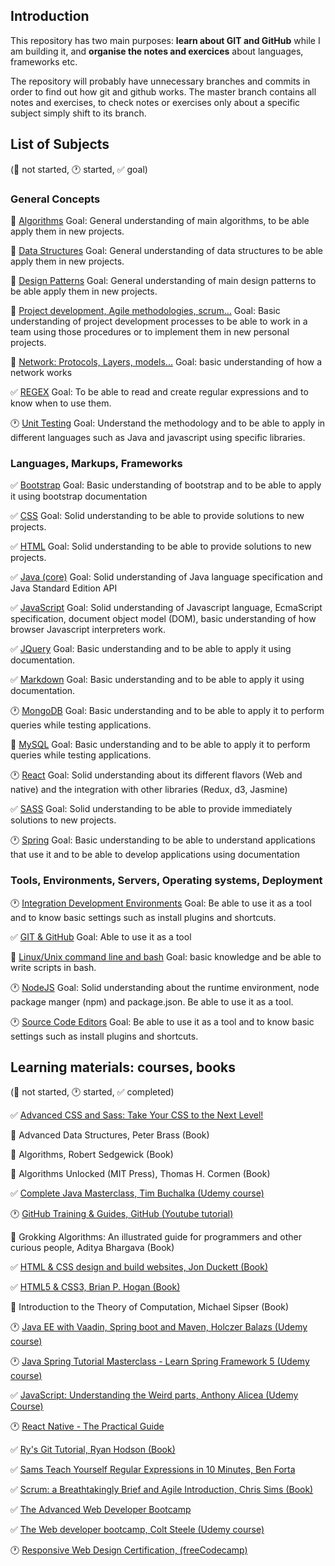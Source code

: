 ## Introduction

This repository has two main purposes: **learn about GIT and GitHub** while I am building it, and **organise the notes and exercices** about languages, frameworks etc.

The repository will probably have unnecessary branches and commits in order to find out how git and github works. The master branch contains all notes and exercises, to check notes or exercises only about a specific subject simply shift to its branch.

## List of Subjects <!--Future: If a new subject is added remember update MD template-->

(:black_square_button: not started, :clock1: started, :white_check_mark: goal)

### General Concepts

:black_square_button: [Algorithms](subjects/algorithms.md) Goal: General understanding of main algorithms, to be able apply them in new projects.

:black_square_button: [Data Structures](subjects/data-structures.md) Goal: General understanding of data structures to be able apply them in new projects.

:black_square_button: [Design Patterns](subjects/design-patterns.md) Goal: General understanding of main design patterns to be able apply them in new projects.

:black_square_button: [Project development, Agile methodologies, scrum...](subjects/project-development.md) Goal: Basic understanding of project development processes to be able to work in a team using those procedures or to implement them in new personal projects.

:black_square_button: [Network: Protocols, Layers, models...](subjects/network.md) Goal: basic understanding of how a network works

:white_check_mark: [REGEX](subjects/regex.md) Goal: To be able to read and create regular expressions and to know when to use them.

:clock1: [Unit Testing](subjects/unit-testing.md) Goal: Understand the methodology and to be able to apply in different languages such as Java and javascript using specific libraries.

### Languages, Markups, Frameworks

:white_check_mark: [Bootstrap](subjects/bootstrap.md) Goal: Basic understanding of bootstrap and to be able to apply it using bootstrap documentation

:white_check_mark: [CSS](subjects/css.md) Goal: Solid understanding to be able to provide solutions to new projects.

:white_check_mark: [HTML](subjects/html.md) Goal: Solid understanding to be able to provide solutions to new projects.

:white_check_mark: [Java (core)](subjects/java%28core%29.md) Goal: Solid understanding of Java language specification and Java Standard Edition API

:white_check_mark: [JavaScript](subjects/javascript.md) Goal: Solid understanding of Javascript language, EcmaScript specification, document object model (DOM), basic understanding of how browser Javascript interpreters work.

:white_check_mark: [JQuery](subjects/jquery.md) Goal: Basic understanding and to be able to apply it using documentation.

:white_check_mark: [Markdown](subjects/markdown.md) Goal: Basic understanding and to be able to apply it using documentation.

:clock1: [MongoDB](subjects/mongodb.md) Goal: Basic understanding and to be able to apply it to perform queries while testing applications.

:black_square_button: [MySQL](subjects/mysql.md) Goal: Basic understanding and to be able to apply it to perform queries while testing applications.

:clock1: [React](subjects/react.md) Goal: Solid understanding about its different flavors (Web and native) and the integration with other libraries (Redux, d3, Jasmine)

:white_check_mark: [SASS](subjects/sass.md) Goal: Solid understanding to be able to provide immediately solutions to new projects.

:clock1: [Spring](subjects/spring.md) Goal: Basic understanding to be able to understand applications that use it and to be able to develop applications using documentation

### Tools, Environments, Servers, Operating systems, Deployment

:clock1: [Integration Development Environments](subjects/ide.md) Goal: Be able to use it as a tool and to know basic settings such as install plugins and shortcuts.

:white_check_mark: [GIT & GitHub](subjects/git.md) Goal: Able to use it as a tool

:black_square_button: [Linux/Unix command line and bash](subjects/bash.md) Goal: basic knowledge and be able to write scripts in bash.

:clock1: [NodeJS](subjects/nodejs.md) Goal: Solid understanding about the runtime environment, node package manger (npm) and package.json. Be able to use it as a tool.

:clock1: [Source Code Editors](subjects/source-code-editors.md) Goal: Be able to use it as a tool and to know basic settings such as install plugins and shortcuts.


## Learning materials: courses, books <!--Future: If a new material is included use the MD template to include it-->

(:black_square_button: not started, :clock1: started, :white_check_mark: completed)

:white_check_mark: [Advanced CSS and Sass: Take Your CSS to the Next Level!](advanced-css-and-sass/acas.md)

:black_square_button: Advanced Data Structures, Peter Brass (Book)

:black_square_button: Algorithms, Robert Sedgewick (Book)

:black_square_button: Algorithms Unlocked (MIT Press), Thomas H. Cormen (Book)

:white_check_mark: [Complete Java Masterclass, Tim Buchalka (Udemy course)](complete-java-masterclass/cjm.md)

:clock1: [GitHub Training & Guides, GitHub (Youtube tutorial)](https://www.youtube.com/channel/UCP7RrmoueENv9TZts3HXXtw)

:black_square_button: Grokking Algorithms: An illustrated guide for programmers and other curious people, Aditya Bhargava (Book)

:white_check_mark: [HTML & CSS design and build websites, Jon Duckett (Book)](html-and-css-design-and-build-websites/hcdbw.md)

:white_check_mark: [HTML5 & CSS3, Brian P. Hogan (Book)](html-and-css3/hc.md)

:black_square_button: Introduction to the Theory of Computation, Michael Sipser (Book)

:clock1: [Java EE with Vaadin, Spring boot and Maven, Holczer Balazs (Udemy course)](java-ee-with-vaadin-spring-boot-and-maven/jewvsbam.md)

:clock1: [Java Spring Tutorial Masterclass - Learn Spring Framework 5 (Udemy course)](java-spring-tutorial-masterclass/jstm.md)

:white_check_mark: [JavaScript: Understanding the Weird parts, Anthony Alicea (Udemy Course)](javascript-understanding-the-weird-parts/jutwp.md)

:clock1: [React Native - The Practical Guide](react_native_the_practical_guide/rntpg.md)

:white_check_mark: [Ry's Git Tutorial, Ryan Hodson (Book)](rys-git-tutorial/rgt.md)

:white_check_mark: [Sams Teach Yourself Regular Expressions in 10 Minutes, Ben Forta](sams-teach-yourself-regular-expressions-in-10-minutes/styrem.md)

:white_check_mark: [Scrum: a Breathtakingly Brief and Agile Introduction, Chris Sims (Book)](scrum-a-breathtakingly-brief-and-agile-introduction/sbbai.md)

:white_check_mark: [The Advanced Web Developer Bootcamp](the-advanced-web-developer-bootcamp/tawdb.md)

:white_check_mark: [The Web developer bootcamp, Colt Steele (Udemy course)](the-web-developer-bootcamp/twdb.md)

:clock1: [Responsive Web Design Certification, (freeCodecamp)](responsive-web-design-certification/rwdc.md)
